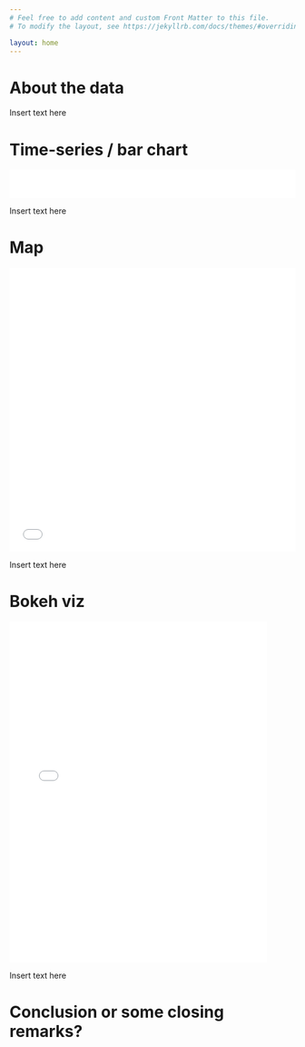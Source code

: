 ```yaml
---
# Feel free to add content and custom Front Matter to this file.
# To modify the layout, see https://jekyllrb.com/docs/themes/#overriding-theme-defaults

layout: home
---
```


# About the data

Insert text here

# Time-series / bar chart

<iframe src="/screenbar.png"
    sandbox="allow-same-origin allow-scripts"
    width="100%"
    height="50"
    scrolling="no"
    seamless="seamless"
    frameborder="0">
</iframe>



Insert text here


# Map

<iframe src="/heatmap.html"
    sandbox="allow-same-origin allow-scripts"
    width="100%"
    height="500"
    scrolling="no"
    seamless="seamless"
    frameborder="0">
</iframe>

Insert text here

# Bokeh viz

<iframe src="/bokeh.html"
    sandbox="allow-same-origin allow-scripts"
    width="90%"
    height="600"
    scrolling="no"
    seamless="seamless"
    frameborder="0">
</iframe>

Insert text here


# Conclusion or some closing remarks?



